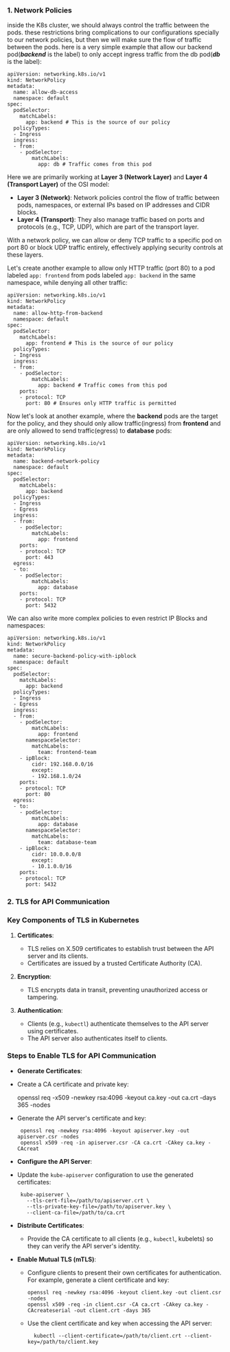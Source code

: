 
### 1. **Network Policies**
inside the K8s cluster, we should always control the traffic between the pods. these restrictions bring complications to our configurations specially to our network policies, but then we will make sure the flow of traffic between the pods. here is a very simple example that allow our backend pod(***backend*** is the label) to only accept ingress traffic from the db pod(***db*** is the label):

	apiVersion: networking.k8s.io/v1
	kind: NetworkPolicy
	metadata:
	  name: allow-db-access
	  namespace: default
	spec:
	  podSelector:
	    matchLabels:
	      app: backend # This is the source of our policy
	  policyTypes:
	  - Ingress
	  ingress:
	  - from:
	    - podSelector:
	        matchLabels:
	          app: db # Traffic comes from this pod

Here we are primarily working at **Layer 3 (Network Layer)** and **Layer 4 (Transport Layer)** of the OSI model:
-   **Layer 3 (Network)**: Network policies control the flow of traffic between pods, namespaces, or external IPs based on IP addresses and CIDR blocks.    
-   **Layer 4 (Transport)**: They also manage traffic based on ports and protocols (e.g., TCP, UDP), which are part of the transport layer.

With a network policy, we can allow or deny TCP traffic to a specific pod on port 80 or block UDP traffic entirely, effectively applying security controls at these layers.

Let's create another example to allow only HTTP traffic (port 80) to a pod labeled `app: frontend` from pods labeled `app: backend` in the same namespace, while denying all other traffic:

	apiVersion: networking.k8s.io/v1
	kind: NetworkPolicy
	metadata:
	  name: allow-http-from-backend
	  namespace: default
	spec:
	  podSelector:
	    matchLabels:
	      app: frontend # This is the source of our policy
	  policyTypes:
	  - Ingress
	  ingress:
	  - from:
	    - podSelector:
	        matchLabels:
	          app: backend # Traffic comes from this pod
	    ports:
	    - protocol: TCP
	      port: 80 # Ensures only HTTP traffic is permitted

Now let's look at another example, where the **backend** pods are the target for the policy, and they should only allow traffic(ingress) from **frontend** and are only allowed to send traffic(egress) to **database** pods:

	apiVersion: networking.k8s.io/v1
	kind: NetworkPolicy
	metadata:
	  name: backend-network-policy
	  namespace: default
	spec:
	  podSelector:
	    matchLabels:
	      app: backend
	  policyTypes:
	  - Ingress
	  - Egress
	  ingress:
	  - from:
	    - podSelector:
	        matchLabels:
	          app: frontend
	    ports:
	    - protocol: TCP
	      port: 443
	  egress:
	  - to:
	    - podSelector:
	        matchLabels:
	          app: database
	    ports:
	    - protocol: TCP
	      port: 5432

We can also write more complex policies to even restrict IP Blocks and namespaces:

	apiVersion: networking.k8s.io/v1
	kind: NetworkPolicy
	metadata:
	  name: secure-backend-policy-with-ipblock
	  namespace: default
	spec:
	  podSelector:
	    matchLabels:
	      app: backend
	  policyTypes:
	  - Ingress
	  - Egress
	  ingress:
	  - from:
	    - podSelector:
	        matchLabels:
	          app: frontend
	      namespaceSelector:
	        matchLabels:
	          team: frontend-team
	    - ipBlock:
	        cidr: 192.168.0.0/16
	        except:
	        - 192.168.1.0/24
	    ports:
	    - protocol: TCP
	      port: 80
	  egress:
	  - to:
	    - podSelector:
	        matchLabels:
	          app: database
	      namespaceSelector:
	        matchLabels:
	          team: database-team
	    - ipBlock:
	        cidr: 10.0.0.0/8
	        except:
	        - 10.1.0.0/16
	    ports:
	    - protocol: TCP
	      port: 5432

### 2. **TLS for API Communication**
### Key Components of TLS in Kubernetes

1.  **Certificates**:
    
    -   TLS relies on X.509 certificates to establish trust between the API server and its clients.        
    -   Certificates are issued by a trusted Certificate Authority (CA).
        
2.  **Encryption**:
    
    -   TLS encrypts data in transit, preventing unauthorized access or tampering.
        
3.  **Authentication**:
    
    -   Clients (e.g., `kubectl`) authenticate themselves to the API server using certificates.        
    -   The API server also authenticates itself to clients.

### Steps to Enable TLS for API Communication

 - **Generate Certificates**:
 -   Create a CA certificate and private key:

		openssl req -x509 -newkey rsa:4096 -keyout ca.key -out ca.crt -days 365 -nodes
		
 - Generate the API server's certificate and key:

		openssl req -newkey rsa:4096 -keyout apiserver.key -out apiserver.csr -nodes
		openssl x509 -req -in apiserver.csr -CA ca.crt -CAkey ca.key -CAcreat

 - **Configure the API Server**:
 - Update the `kube-apiserver` configuration to use the generated certificates:
 
		kube-apiserver \
		  --tls-cert-file=/path/to/apiserver.crt \
		  --tls-private-key-file=/path/to/apiserver.key \
		  --client-ca-file=/path/to/ca.crt
- **Distribute Certificates**:
    
    -   Provide the CA certificate to all clients (e.g., `kubectl`, kubelets) so they can verify the API server's identity.
        
-   **Enable Mutual TLS (mTLS)**:
  
    -   Configure clients to present their own certificates for authentication. For example, generate a client certificate and key:

			openssl req -newkey rsa:4096 -keyout client.key -out client.csr -nodes
			openssl x509 -req -in client.csr -CA ca.crt -CAkey ca.key -CAcreateserial -out client.crt -days 365
	- Use the client certificate and key when accessing the API server:
		
			kubectl --client-certificate=/path/to/client.crt --client-key=/path/to/client.key